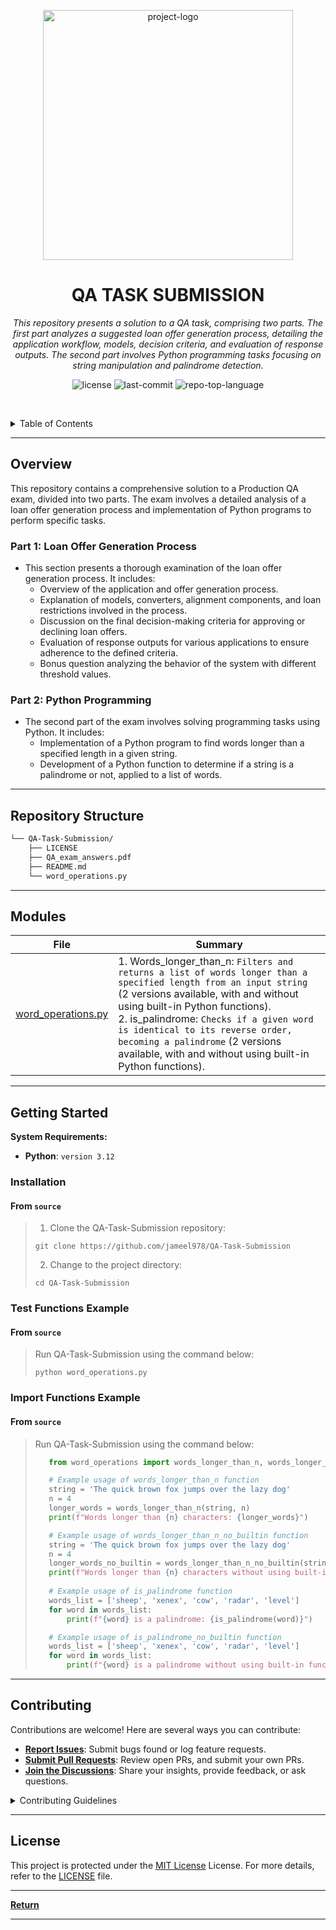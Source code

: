 <p align="center">
  <img src="https://cdn-icons-png.flaticon.com/512/8759/8759133.png" width="400" alt="project-logo">
</p>
<p align="center">
    <h1 align="center">QA TASK SUBMISSION</h1>
</p>
<p align="center">
    <em>This repository presents a solution to a QA task, comprising two parts. The first part analyzes a suggested loan offer generation process, detailing the application workflow, models, decision criteria, and evaluation of response outputs. The second part involves Python programming tasks focusing on string manipulation and palindrome detection.</em>
</p>
<p align="center">
	<img src="https://img.shields.io/github/license/jameel978/QA-Task-Submission?style=default&logo=opensourceinitiative&logoColor=white&color=0080ff" alt="license">
	<img src="https://img.shields.io/github/last-commit/jameel978/QA-Task-Submission?style=default&logo=git&logoColor=white&color=0080ff" alt="last-commit">
	<img src="https://img.shields.io/github/languages/top/jameel978/QA-Task-Submission?style=default&color=0080ff" alt="repo-top-language">
<p>
<p align="center">
	<!-- default option, no dependency badges. -->
</p>

<br><!-- TABLE OF CONTENTS -->
<details>
  <summary>Table of Contents</summary><br>

- [ Overview](#overview)
- [ Repository Structure](#repository-structure)
- [ Modules](#modules)
- [ Getting Started](#getting-started)
  - [ Installation](#installation)
  - [ Test Functions Example](#Test-Functions-Example)
  - [ Import Functions Example](#Import-Functions-Example)
- [ Contributing](#contributing)
- [ License](#license)
</details>
<hr>

##  Overview

This repository contains a comprehensive solution to a Production QA exam, divided into two parts. The exam involves a detailed analysis of a loan offer generation process and implementation of Python programs to perform specific tasks.

### Part 1: Loan Offer Generation Process

- This section presents a thorough examination of the loan offer generation process. It includes:
  - Overview of the application and offer generation process.
  - Explanation of models, converters, alignment components, and loan restrictions involved in the process.
  - Discussion on the final decision-making criteria for approving or declining loan offers.
  - Evaluation of response outputs for various applications to ensure adherence to the defined criteria.
  - Bonus question analyzing the behavior of the system with different threshold values.

### Part 2: Python Programming

- The second part of the exam involves solving programming tasks using Python. It includes:
  - Implementation of a Python program to find words longer than a specified length in a given string.
  - Development of a Python function to determine if a string is a palindrome or not, applied to a list of words.

---


##  Repository Structure

```sh
└── QA-Task-Submission/
    ├── LICENSE
    ├── QA_exam_answers.pdf
    ├── README.md
    └── word_operations.py
```

---

##  Modules



| File                                                                                                   | Summary                                                                                                                                                                                                                                                                                                |
| ---                                                                                                    | ---                                                                                                                                                                                                                                                                                                    |
| [word_operations.py](https://github.com/jameel978/QA-Task-Submission/blob/master/word_operations.py) | 1. Words_longer_than_n: `Filters and returns a list of words longer than a specified length from an input string` (2 versions available, with and without using built-in Python functions).   <br />2. is_palindrome: `Checks if a given word is identical to its reverse order, becoming a palindrome`  (2 versions available, with and without using built-in Python functions).|



---

##  Getting Started

**System Requirements:**

* **Python**: `version 3.12`

###  Installation

<h4>From <code>source</code></h4>

> 1. Clone the QA-Task-Submission repository:
>
> ```console
> git clone https://github.com/jameel978/QA-Task-Submission
> ```
>
> 2. Change to the project directory:
> ```console
> cd QA-Task-Submission
> ```
>


###  Test Functions Example

<h4>From <code>source</code></h4>

> Run QA-Task-Submission using the command below:
> ```console
> python word_operations.py
> ```

###  Import Functions Example

<h4>From <code>source</code></h4>

> Run QA-Task-Submission using the command below:
> ```python
>    from word_operations import words_longer_than_n, words_longer_than_n_no_builtin, is_palindrome,is_palindrome_no_builtin
>
>    # Example usage of words_longer_than_n function
>    string = 'The quick brown fox jumps over the lazy dog'
>    n = 4
>    longer_words = words_longer_than_n(string, n)
>    print(f"Words longer than {n} characters: {longer_words}")
>
>    # Example usage of words_longer_than_n_no_builtin function
>    string = 'The quick brown fox jumps over the lazy dog'
>    n = 4
>    longer_words_no_builtin = words_longer_than_n_no_builtin(string, n)
>    print(f"Words longer than {n} characters without using built-in functions: {longer_words_no_builtin}")
>    
>    # Example usage of is_palindrome function
>    words_list = ['sheep', 'xenex', 'cow', 'radar', 'level']
>    for word in words_list:
>        print(f"{word} is a palindrome: {is_palindrome(word)}")
>
>    # Example usage of is_palindrome_no_builtin function
>    words_list = ['sheep', 'xenex', 'cow', 'radar', 'level']
>    for word in words_list:
>        print(f"{word} is a palindrome without using built-in functions: {is_palindrome_no_builtin(word)}")
> ```

---



##  Contributing

Contributions are welcome! Here are several ways you can contribute:

- **[Report Issues](https://github.com/jameel978/QA-Task-Submission/issues)**: Submit bugs found or log feature requests.
- **[Submit Pull Requests](https://github.com/jameel978/QA-Task-Submission/blob/main/CONTRIBUTING.md)**: Review open PRs, and submit your own PRs.
- **[Join the Discussions](https://github.com/jameel978/QA-Task-Submission/discussions)**: Share your insights, provide feedback, or ask questions.

<details closed>
<summary>Contributing Guidelines</summary>

1. **Fork the Repository**: Start by forking the project repository to your github account.
2. **Clone Locally**: Clone the forked repository to your local machine using a git client.
   ```sh
   git clone https://github.com/jameel978/QA-Task-Submission
   ```
3. **Create a New Branch**: Always work on a new branch, giving it a descriptive name.
   ```sh
   git checkout -b new-feature-x
   ```
4. **Make Your Changes**: Develop and test your changes locally.
5. **Commit Your Changes**: Commit with a clear message describing your updat
   ```sh
   git commit -m 'Implemented new feature x.'
   ```
6. **Push to github**: Push the changes to your forked repository.
   ```sh
   git push origin new-feature-x
   ```
7. **Submit a Pull Request**: Create a PR against the original project repository. Clearly describe the changes and their motivations.
8. **Review**: Once your PR is reviewed and approved, it will be merged into the main branch. Congratulations on your contribution!
</details>


---

##  License

This project is protected under the [MIT License](https://choosealicense.com/licenses) License. For more details, refer to the [LICENSE](https://choosealicense.com/licenses/mit) file.

---

[**Return**](#-overview)

---
